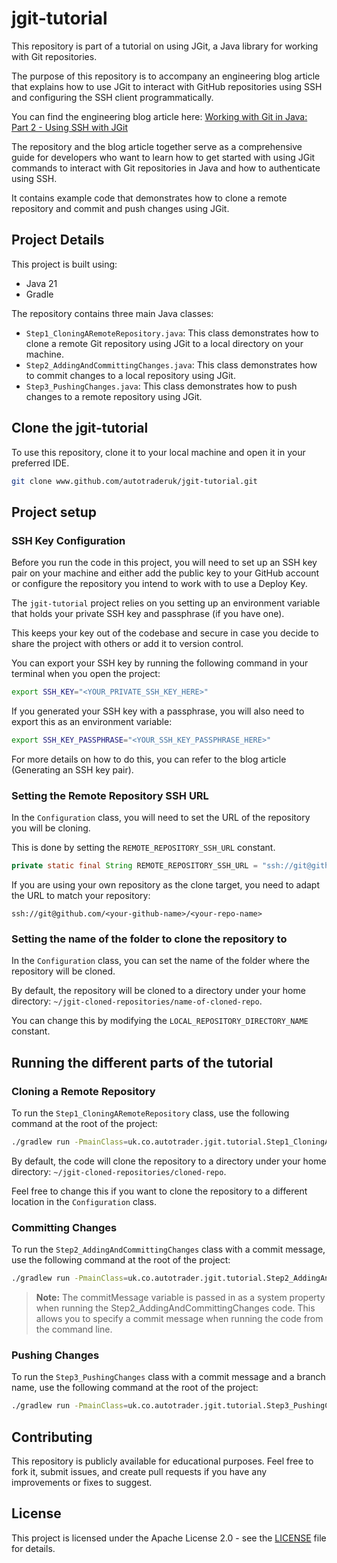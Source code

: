 # jgit-tutorial

This repository is part of a tutorial on using JGit, a Java library for working with Git repositories.

The purpose of this repository is
to accompany an engineering blog article
that explains
how to use JGit to interact with GitHub repositories using SSH and configuring the SSH client programmatically.

You can find the engineering blog article here: [Working with Git in Java: Part 2 - Using SSH with JGit](https://engineering.autotrader.co.uk/2024/10/24/working-with-git-in-java-part-2-using-ssh-with-jgit.html)

The repository and the blog article together serve as a comprehensive guide for developers
who want to learn how to get started with using JGit commands to interact with Git repositories in Java and how to authenticate using SSH. 

It contains example code that demonstrates how to clone a remote repository and commit and push changes using JGit.

## Project Details

This project is built using:

- Java 21
- Gradle

The repository contains three main Java classes:

- `Step1_CloningARemoteRepository.java`: This class demonstrates how to clone a remote Git repository using JGit to a local directory on your machine.
- `Step2_AddingAndCommittingChanges.java`: This class demonstrates how to commit changes to a local repository using JGit.
- `Step3_PushingChanges.java`: This class demonstrates how to push changes to a remote repository using JGit.

## Clone the jgit-tutorial

To use this repository, clone it to your local machine and open it in your preferred IDE. 

```bash
git clone www.github.com/autotraderuk/jgit-tutorial.git
```

## Project setup

### SSH Key Configuration

Before you run the code in this project, you will need to set up an SSH key pair on your machine and 
either add the public key to your GitHub account or
configure the repository you intend to work with to use a Deploy Key.

The `jgit-tutorial` project relies on you setting up an environment variable that holds your private SSH key and passphrase (if you have one).

This keeps your key out of the codebase
and secure in case you decide to share the project with others or add it to version control.

You can export your SSH key by running the following command in your terminal when you open the project:

```bash
export SSH_KEY="<YOUR_PRIVATE_SSH_KEY_HERE>"
```

If you generated your SSH key with a passphrase, you will also need to export this as an environment variable:

```bash
export SSH_KEY_PASSPHRASE="<YOUR_SSH_KEY_PASSPHRASE_HERE>"
```

For more details on how to do this, you can refer to the blog article (Generating an SSH key pair).

### Setting the Remote Repository SSH URL

In the `Configuration` class, you will need to set the URL of the repository you will be cloning.

This is done by setting the `REMOTE_REPOSITORY_SSH_URL` constant.

```java
private static final String REMOTE_REPOSITORY_SSH_URL = "ssh://git@github.com/my-username/my-repo";
```

If you are using your own repository as the clone target, you need to adapt the URL to match your repository:
```
ssh://git@github.com/<your-github-name>/<your-repo-name>
```

### Setting the name of the folder to clone the repository to

In the `Configuration` class, you can set the name of the folder where the repository will be cloned.

By default, the repository will be cloned to a directory under your home directory:
`~/jgit-cloned-repositories/name-of-cloned-repo`.

You can change this by modifying the `LOCAL_REPOSITORY_DIRECTORY_NAME` constant.

## Running the different parts of the tutorial

### Cloning a Remote Repository

To run the `Step1_CloningARemoteRepository` class, use the following command at the root of the project:
```bash
./gradlew run -PmainClass=uk.co.autotrader.jgit.tutorial.Step1_CloningARemoteRepository
```

By default, the code will clone the repository to a directory under your home directory: `~/jgit-cloned-repositories/cloned-repo`.

Feel free to change this if you want to clone the repository to a different location in the `Configuration` class.

### Committing Changes

To run the `Step2_AddingAndCommittingChanges` class with a commit message,
use the following command at the root of the project:
```bash
./gradlew run -PmainClass=uk.co.autotrader.jgit.tutorial.Step2_AddingAndCommittingChanges -PcommitMessage="Your commit message here"
```

> **Note:** The commitMessage variable is passed in as a system property when running the Step2_AddingAndCommittingChanges code. 
> This allows you to specify a commit message when running the code from the command line.

### Pushing Changes

To run the `Step3_PushingChanges` class with a commit message and a branch name,
use the following command at the root of the project:
```bash
./gradlew run -PmainClass=uk.co.autotrader.jgit.tutorial.Step3_PushingChanges
```

## Contributing

This repository is publicly available for educational purposes. Feel free to fork it, submit issues, and create pull requests if you have any improvements or fixes to suggest.

## License

This project is licensed under the Apache License 2.0 - see the [LICENSE](LICENSE) file for details.
